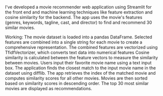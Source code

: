 I've developed a movie recommender web application using Streamlit for the front end and machine learning techniques like feature extraction and cosine similarity for the backend. 
The app uses the movie's features (genres, keywords, tagline, cast, and director) to find and recommend 30 similar movies.

Working:
The movie dataset is loaded into a pandas DataFrame.
Selected features are combined into a single string for each movie to create a comprehensive representation.
The combined features are vectorized using TfidfVectorizer, which converts text data into numerical features 
Cosine similarity is calculated between the feature vectors to measure the similarity between movies.
Users input their favorite movie name using a text input box.
The application finds the closest match to the input movie name in the dataset using difflib.
The app retrieves the index of the matched movie and computes similarity scores for all other movies.
Movies are then sorted based on similarity scores in descending order.
The top 30 most similar movies are displayed as recommendations.
